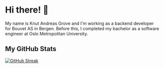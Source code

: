 # Hi there! 👋

My name is Knut Andreas Grove and I'm working as a backend developer for Bouvet AS in Bergen. Before this, I completed my bachelor as a software engineer at Oslo Metropolitan University.

 ## My GitHub Stats 

 [![GitHub Streak](https://streak-stats.demolab.com/?user=KAGrove&theme=dark)](https://git.io/streak-stats) 

